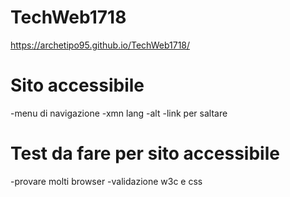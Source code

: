 # TechWeb1718

https://archetipo95.github.io/TechWeb1718/

# Sito accessibile
-menu di navigazione
-xmn lang
-alt
-link per saltare

# Test da fare per sito accessibile
-provare molti browser
-validazione w3c e css

